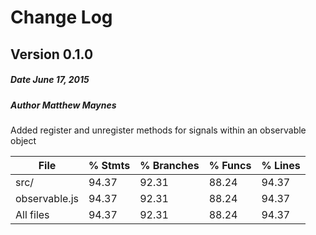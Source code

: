 # Change Log

## Version 0.1.0
##### Date June 17, 2015
##### Author Matthew Maynes
Added register and unregister methods for signals within an observable object

|File                |   % Stmts |% Branches |   % Funcs |   % Lines |
|--------------------|-----------|-----------|-----------|-----------|
|   src/             |     94.37 |     92.31 |     88.24 |     94.37 |
|      observable.js |     94.37 |     92.31 |     88.24 |     94.37 |
|All files           |     94.37 |     92.31 |     88.24 |     94.37 |
